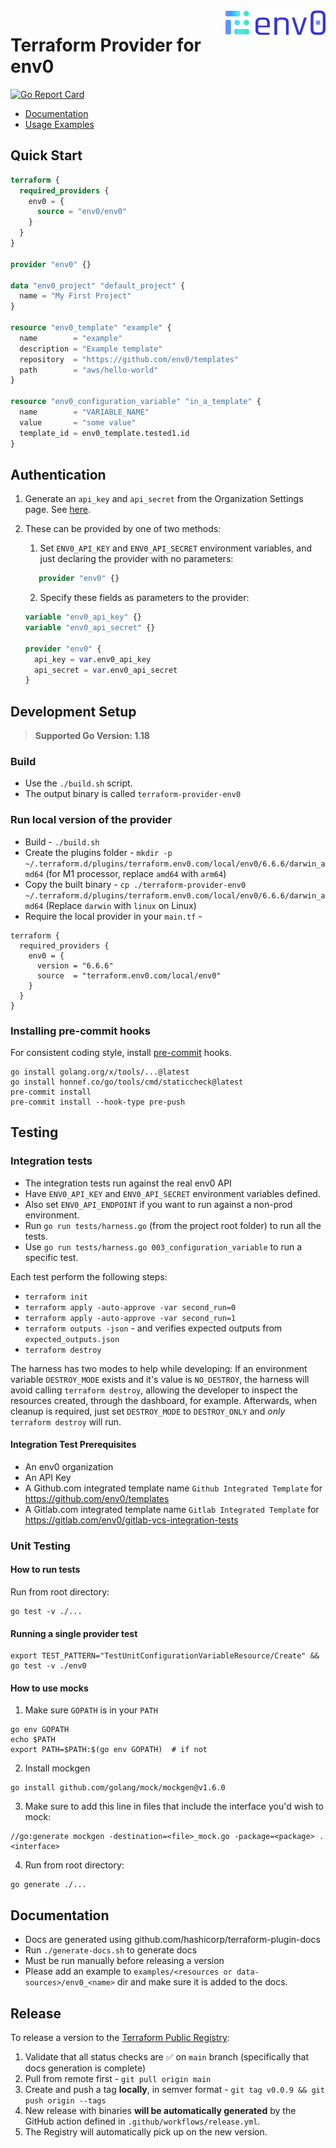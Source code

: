 <a href="https://env0.com">
    <img src=".github/env0_logo.svg" alt="env0 logo" title="env0" align="right" height="40" />
</a>

# Terraform Provider for env0

[![Go Report Card](https://goreportcard.com/badge/github.com/env0/terraform-provider-env0)](https://goreportcard.com/report/github.com/env0/terraform-provider-env0)

- [Documentation](https://registry.terraform.io/providers/env0/env0/latest/docs)
- [Usage Examples](https://github.com/env0/terraform-provider-env0/tree/main/examples)

## Quick Start

```terraform
terraform {
  required_providers {
    env0 = {
      source = "env0/env0"
    }
  }
}

provider "env0" {}

data "env0_project" "default_project" {
  name = "My First Project"
}

resource "env0_template" "example" {
  name        = "example"
  description = "Example template"
  repository  = "https://github.com/env0/templates"
  path        = "aws/hello-world"
}

resource "env0_configuration_variable" "in_a_template" {
  name        = "VARIABLE_NAME"
  value       = "some value"
  template_id = env0_template.tested1.id
}
```

## Authentication

1. Generate an `api_key` and `api_secret` from the Organization Settings page.
   See [here](https://developer.env0.com/docs/api/YXBpOjY4Njc2-env0-api#creating-an-api-key).

2. These can be provided by one of two methods:

   1. Set `ENV0_API_KEY` and `ENV0_API_SECRET` environment variables, and just declaring the provider with no parameters:

   ```terraform
      provider "env0" {}
   ```

   2. Specify these fields as parameters to the provider:

   ```terraform
   variable "env0_api_key" {}
   variable "env0_api_secret" {}

   provider "env0" {
     api_key = var.env0_api_key
     api_secret = var.env0_api_secret
   }
   ```

## Development Setup

> **Supported Go Version: 1.18**

### Build

- Use the `./build.sh` script.
- The output binary is called `terraform-provider-env0`

### Run local version of the provider

- Build - `./build.sh`
- Create the plugins folder - `mkdir -p ~/.terraform.d/plugins/terraform.env0.com/local/env0/6.6.6/darwin_amd64` (for M1 processor, replace `amd64` with `arm64`)
- Copy the built binary - `cp ./terraform-provider-env0 ~/.terraform.d/plugins/terraform.env0.com/local/env0/6.6.6/darwin_amd64` (Replace `darwin` with `linux` on Linux)
- Require the local provider in your `main.tf` -

```
terraform {
  required_providers {
    env0 = {
      version = "6.6.6"
      source  = "terraform.env0.com/local/env0"
    }
  }
}
```

### Installing pre-commit hooks

For consistent coding style, install [pre-commit](https://pre-commit.com/#install) hooks.

```
go install golang.org/x/tools/...@latest
go install honnef.co/go/tools/cmd/staticcheck@latest
pre-commit install
pre-commit install --hook-type pre-push
```

## Testing

### Integration tests

- The integration tests run against the real env0 API
- Have `ENV0_API_KEY` and `ENV0_API_SECRET` environment variables defined.
- Also set `ENV0_API_ENDPOINT` if you want to run against a non-prod environment.
- Run `go run tests/harness.go` (from the project root folder) to run all the tests.
- Use `go run tests/harness.go 003_configuration_variable` to run a specific test.

Each test perform the following steps:

- `terraform init`
- `terraform apply -auto-approve -var second_run=0`
- `terraform apply -auto-approve -var second_run=1`
- `terraform outputs -json` - and verifies expected outputs from `expected_outputs.json`
- `terraform destroy`

The harness has two modes to help while developing: If an environment variable `DESTROY_MODE` exists and it's value is `NO_DESTROY`, the harness will avoid calling `terraform destroy`, allowing the developer to inspect the resources created, through the dashboard, for example.
Afterwards, when cleanup is required, just set `DESTROY_MODE` to `DESTROY_ONLY` and _only_ `terraform destroy` will run.

#### Integration Test Prerequisites

- An env0 organization
- An API Key
- A Github.com integrated template name `Github Integrated Template` for https://github.com/env0/templates
- A Gitlab.com integrated template name `Gitlab Integrated Template` for https://gitlab.com/env0/gitlab-vcs-integration-tests

### Unit Testing

#### How to run tests

Run from root directory:

```shell
go test -v ./...
```

#### Running a single provider test

```shell
export TEST_PATTERN="TestUnitConfigurationVariableResource/Create" && go test -v ./env0
```

#### How to use mocks

1. Make sure `GOPATH` is in your `PATH`

```shell
go env GOPATH
echo $PATH
export PATH=$PATH:$(go env GOPATH)  # if not
```

2. Install mockgen

```
go install github.com/golang/mock/mockgen@v1.6.0
```

3. Make sure to add this line in files that include the interface you'd wish to mock:

```
//go:generate mockgen -destination=<file>_mock.go -package=<package> . <interface>
```

4. Run from root directory:

```shell
go generate ./...
```

## Documentation

- Docs are generated using github.com/hashicorp/terraform-plugin-docs
- Run `./generate-docs.sh` to generate docs
- Must be run manually before releasing a version
- Please add an example to `examples/<resources or data-sources>/env0_<name>` dir and make sure it is added to the docs.

## Release

To release a version to the [Terraform Public Registry](https://registry.terraform.io/providers/env0/env0/latest?pollNotifications=true):

1. Validate that all status checks are ✅ on `main` branch (specifically that docs generation is complete)
2. Pull from remote first - `git pull origin main`
3. Create and push a tag **locally**, in semver format - `git tag v0.0.9 && git push origin --tags`
4. New release with binaries **will be automatically generated** by the GitHub action defined in `.github/workflows/release.yml`.
5. The Registry will automatically pick up on the new version.
